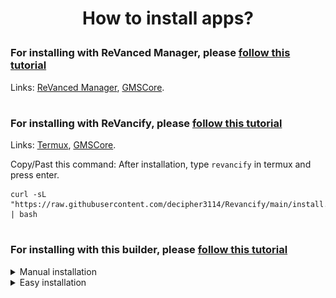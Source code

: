 # <p align="center">How to install apps?

### For installing with ReVanced Manager, please [follow this tutorial](https://mega.nz/file/3SAjiIxQ#0dWhhwk5TIEMRz4jct2ztZA1w-bbotf8tEBEzxd1C1Y)
Links: [ReVanced Manager](https://github.com/ReVanced/revanced-manager/releases/latest), [GMSCore](https://github.com/ReVanced/GmsCore/releases//latest).
#
### For installing with ReVancify, please [follow this tutorial](https://mega.nz/file/vaoTALpD#6ZMQ6DpYWIbXPu6u_s0X5MghSS_J26duI574NCNa8ME)
Links: [Termux](https://github.com/termux/termux-app/releases/latest), [GMSCore](https://github.com/ReVanced/GmsCore/releases/latest).

Copy/Past this command: After installation, type ```revancify``` in termux and press enter.
```console
curl -sL "https://raw.githubusercontent.com/decipher3114/Revancify/main/install.sh" | bash
```
#
### For installing with this builder, please [follow this tutorial](https://github.com/Kevinr99089/ReVanced.Builder/blob/main/install.md#for-installing-with-this-builder-please-follow-this-tutorial)

<details>
  <summary>Manual installation</summary>

> **The signatures are different from ReVanced Manager. You must uninstalling the application patched by RV Manager for use these releases (export your settings before uninstalling it).**
#

Go to [Releases](https://github.com/kevinr99089/ReVancedBuilder) page, scroll down and click on the application you want (For my exemple, YT-ReVanced), then on [MicroG-RE](https://github.com/WSTxda/MicroG-RE/releases/latest) (required for use these mods):

<img src=".github/Installation/03.png">

and click on MicroG_RE_x.x.apk :

<img src=".github/Installation/04.png">

---

This step is optional, but if the applications refuse to install, it's possible that Play Protect is blocking the installation. In this case, and **only in this case**, follow this step.


Go to Play Store, click on your profile picture and press :

<img src=".github/Installation/05.png">

Click on "No harmful apps found"

<img src=".github/Installation/06.png">

Click on the gear at the top right of the screen :

<img src=".github/Installation/07.png">

and disable "Scan apps with Play Protect" :

<img src=".github/Installation/08.png">

If you had to disable it to install these applications, reactivate it once all the steps are finished.

---

click (in the notification bar) on MicroG_RE_x.x.apk first

<img src=".github/Installation/09.png">

if you have never installed applications from the Web, you need to Enable in the settings "Unknown Sources"

<img src=".github/Installation/10.png">

and allow permission for install apps :

<img src=".github/Installation/11.png">

Another pop-up will appear, click on "install".

<img src=".github/Installation/12.png">

Once MicroG is installed, click on OK and click on YT-ReVanced (in the notification bar) and click on "Install"

<img src=".github/Installation/13.png">

Once done, Go to Home screen (or Settings > Apps), and go to MicroG settings :

<img src=".github/Installation/14.png">

Go to permissions settings :

<img src=".github/Installation/15.png">

and enable everything :

<img src=".github/Installation/16.png">

Return to the previous menu and disable battery optimizations :

<img src=".github/Installation/17.png">

and you're done. In YT, click on the top right corner and click on "+" to sign in to your Google account.

</details>
<details>
    <summary>Easy installation</summary>

> **The signatures are different from ReVanced Manager. You must uninstalling the application patched by RV Manager for use these releases (export your settings before uninstalling it).**

> This installation method was inspired by a friend, [Support his efforts](https://github.com/peternmuller/revanced-builder).
#


Go to [Obtainium Releases](https://github.com/ImranR98/Obtainium/releases/latest) page, scroll down and select the application corresponding to your processor architecture (for my exemple, arm64-v8a):

<img src=".github/Installation/20.png">

---

This step is optional, but if the applications refuse to install, it's possible that Play Protect is blocking the installation. In this case, and **only in this case**, follow this step.


Go to Play Store, click on your profile picture and press :

<img src=".github/Installation/05.png">

Click on "No harmful apps found"

<img src=".github/Installation/06.png">

Click on the gear at the top right of the screen :

<img src=".github/Installation/07.png">

and disable "Scan apps with Play Protect" :

<img src=".github/Installation/08.png">

If you had to disable it to install the following applications, reactivate it once all the steps are finished.

---

click (in the notification bar) on the application you've just downloaded

if you have never installed applications from the Web, you need to Enable in the settings "Unknown Sources"

<img src=".github/Installation/10.png">

and allow permission for install app :

<img src=".github/Installation/21.png">

once installed, open Obtainium, the application looks complicated, but it's not.
Click on Add App, and paste this link into App Source URL *:
```console
https://www.github.com/Kevinr99089/ReVanced.Builder
```


<img src=".github/Installation/22.png">

Once pasted, settings will open. Check "Verify the 'latest' tag":

<img src=".github/Installation/23.png">

Scroll a little more and scroll a little more and in "Regular Expression", type "yt-revanced", uncheck "Attempt to filter APKs by CPU architecture if possible" and type the name you want (optional):

<img src=".github/Installation/24.png">

Scroll up again and click on "Add":

<img src=".github/Installation/25.png">

Click again on "Add App", and paste this link into App Source URL *:
```console
https://www.github.com/Kevinr99089/ReVanced.Builder
```
Check again "Verify the 'latest' tag":

<img src=".github/Installation/23.png">

Scroll down and in "Regular Expression", type "music-revanced", check "Attempt to filter APKs by CPU architecture if possible" and type the name you want (optional):

<img src=".github/Installation/26.png">

Scroll up and click on "Add"

<img src=".github/Installation/25.png">

Click for the last time on "Add App", and paste this link into App Source URL *:
```console
https://github.com/WSTxda/MicroG-RE
```
Check "Verify the 'latest' tag":

<img src=".github/Installation/23.png">

Since this release has only one application, don't set "Regular Expressions", uncheck "Attempt to filter APKs by CPU architecture if possible" and type the name you want (optional):

<img src=".github/Installation/27.png">

and type "Add"

<img src=".github/Installation/28.png">

Perfect, the 3 applications we needed are ready to install. Just click on the download icon on the 3 applications
<img src=".github/Installation/29.png">

Once done, Go to Home screen (or Settings > Apps), and go to MicroG settings :

<img src=".github/Installation/14.png">

Go to permissions settings :

<img src=".github/Installation/15.png">

and enable everything :

<img src=".github/Installation/16.png">

Return to the previous menu and disable battery optimizations :

<img src=".github/Installation/17.png">

and you're done. In YT, click on the top right corner and click on "+" to sign in to your Google account.

</details>
